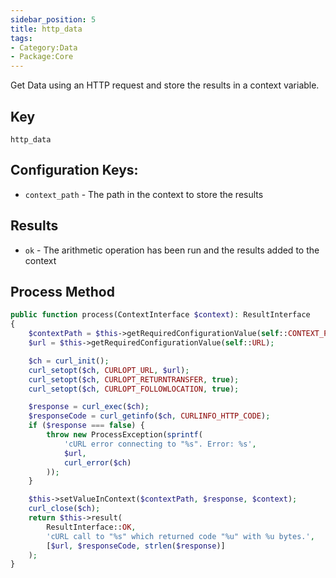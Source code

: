 ```yaml
---
sidebar_position: 5
title: http_data
tags:
- Category:Data
- Package:Core
---
```


Get Data using an HTTP request and store the results in a context variable.

## Key
`http_data`

## Configuration Keys:
* `context_path` - The path in the context to store the results

## Results
* `ok` - The arithmetic operation has been run and the results added to the context

## Process Method
```php 
public function process(ContextInterface $context): ResultInterface
{
    $contextPath = $this->getRequiredConfigurationValue(self::CONTEXT_PATH, self::DEFAULT_CONTEXT_PATH);
    $url = $this->getRequiredConfigurationValue(self::URL);

    $ch = curl_init();
    curl_setopt($ch, CURLOPT_URL, $url);
    curl_setopt($ch, CURLOPT_RETURNTRANSFER, true);
    curl_setopt($ch, CURLOPT_FOLLOWLOCATION, true);

    $response = curl_exec($ch);
    $responseCode = curl_getinfo($ch, CURLINFO_HTTP_CODE);
    if ($response === false) {
        throw new ProcessException(sprintf(
            'cURL error connecting to "%s". Error: %s',
            $url,
            curl_error($ch)
        ));
    }

    $this->setValueInContext($contextPath, $response, $context);
    curl_close($ch);
    return $this->result(
        ResultInterface::OK,
        'cURL call to "%s" which returned code "%u" with %u bytes.',
        [$url, $responseCode, strlen($response)]
    );
}
```